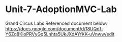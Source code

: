 # Unit-7-AdoptionMVC-Lab
Grand Circus Labs
Referenced document below:
https://docs.google.com/document/d/18UQdf-Y6Zq8KioPRVyGq5Lnhta5UkJXdAYfKK-uVnww/edit
